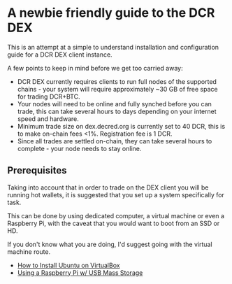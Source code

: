 # A newbie friendly guide to the DCR DEX

This is an attempt at a simple to understand installation and configuration guide for a DCR DEX client instance.

A few points to keep in mind before we get too carried away:

*   DCR DEX currently requires clients to run full nodes of the supported chains - your system will require approximately ~30 GB of free space for trading DCR+BTC.
*   Your nodes will need to be online and fully synched before you can trade, this can take several hours to days depending on your internet speed and hardware.
*   Minimum trade size on dex.decred.org is currently set to 40 DCR, this is to make on-chain fees \<1%. Registration fee is 1 DCR.
*   Since all trades are settled on-chain, they can take several hours to complete - your node needs to stay online.

## Prerequisites

Taking into account that in order to trade on the DEX client you will be running hot wallets, it is suggested that you set up a system specifically for task. 

This can be done by using dedicated computer, a virtual machine or even a Raspberry Pi, with the caveat that you would want to boot from an SSD or HD.

If you don't know what you are doing, I'd suggest going with the virtual machine route.

*   [How to Install Ubuntu on VirtualBox](https://www.freecodecamp.org/news/how-to-install-ubuntu-with-oracle-virtualbox/)
*   [Using a Raspberry Pi w/ USB Mass Storage](https://www.raspberrypi.org/documentation/hardware/raspberrypi/bootmodes/msd.md)
